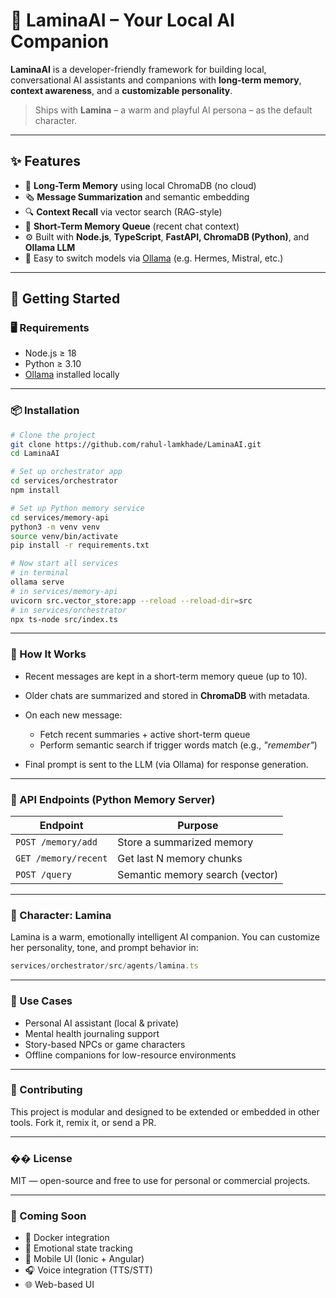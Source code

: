 # 🧠 LaminaAI – Your Local AI Companion

**LaminaAI** is a developer-friendly framework for building local, conversational AI assistants and companions with **long-term memory**, **context awareness**, and a **customizable personality**.

> Ships with **Lamina** – a warm and playful AI persona – as the default character.

---

## ✨ Features

* 🧠 **Long-Term Memory** using local ChromaDB (no cloud)
* 🗞️ **Message Summarization** and semantic embedding
* 🔍 **Context Recall** via vector search (RAG-style)
* 💬 **Short-Term Memory Queue** (recent chat context)
* ⚙️ Built with **Node.js**, **TypeScript**, **FastAPI, ChromaDB (Python)**, and **Ollama LLM**
* 🔄 Easy to switch models via [Ollama](https://ollama.com/) (e.g. Hermes, Mistral, etc.)

---

## 🚀 Getting Started

### 🖥 Requirements

* Node.js ≥ 18
* Python ≥ 3.10
* [Ollama](https://ollama.com/) installed locally

---

### 📦 Installation

```bash
# Clone the project
git clone https://github.com/rahul-lamkhade/LaminaAI.git
cd LaminaAI

# Set up orchestrator app
cd services/orchestrator
npm install

# Set up Python memory service
cd services/memory-api
python3 -m venv venv
source venv/bin/activate
pip install -r requirements.txt

# Now start all services
# in terminal
ollama serve
# in services/memory-api
uvicorn src.vector_store:app --reload --reload-dir=src
# in services/orchestrator
npx ts-node src/index.ts
```

---

### 💠 How It Works

* Recent messages are kept in a short-term memory queue (up to 10).
* Older chats are summarized and stored in **ChromaDB** with metadata.
* On each new message:

  * Fetch recent summaries + active short-term queue
  * Perform semantic search if trigger words match (e.g., *"remember"*)
* Final prompt is sent to the LLM (via Ollama) for response generation.

---

### 🔌 API Endpoints (Python Memory Server)

| Endpoint             | Purpose                         |
| -------------------- | ------------------------------- |
| `POST /memory/add`   | Store a summarized memory       |
| `GET /memory/recent` | Get last N memory chunks        |
| `POST /query`        | Semantic memory search (vector) |

---

### 🧠 Character: Lamina

Lamina is a warm, emotionally intelligent AI companion. You can customize her personality, tone, and prompt behavior in:

```ts
services/orchestrator/src/agents/lamina.ts
```

---

### 🧱 Use Cases

* Personal AI assistant (local & private)
* Mental health journaling support
* Story-based NPCs or game characters
* Offline companions for low-resource environments

---

### 🌱 Contributing

This project is modular and designed to be extended or embedded in other tools. Fork it, remix it, or send a PR.

---

### �� License

MIT — open-source and free to use for personal or commercial projects.

---

### 📲 Coming Soon

* 🐳 Docker integration
* 🧘 Emotional state tracking
* 📱 Mobile UI (Ionic + Angular)
* 🎧 Voice integration (TTS/STT)
* 🌐 Web-based UI